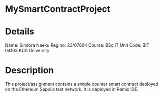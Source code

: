 # MySmartContractProject

# Details
Name: Sindora Naeku
Reg.no: 23/07604
Course: BSc.IT
Unit Code: BIT 04103
KCA University

# Description
This project/assignment contains a simple counter smart contract deployed on the Ethereum Sepolia test network. It is deployed in Remix IDE.
